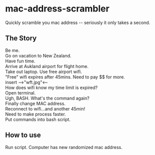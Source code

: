 # mac-address-scrambler
Quickly scramble you mac address -- seriously it only takes a second.

## The Story
Be me. <br />
Go on vacation to New Zealand. <br />
Have fun time. <br />
Arrive at Aukland airport for flight home. <br />
Take out laptop. Use free airport wifi. <br />
"Free" wifi expires after 45mins. Need to pay $$ for more. <br />
insert -->"wft.jpg"<-- <br />
How does wifi know my time limit is expired? <br />
Open terminal. <br />
Ugh, BASH. What's the command again? <br />
Finally change MAC address. <br />
Reconnect to wifi...and another 45min! <br />
Need to make process faster. <br />
Put commands into bash script. <br />

## How to use
Run script. Computer has new randomized mac address.
